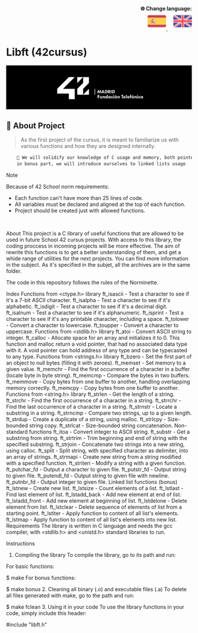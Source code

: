 <p align="end">
  <strong>🌐 Change language:</strong><br>
  <a href="/README.es.md">
   <img src="https://github.com/Nachopuerto95/multilang/blob/main/ES.png" alt="Español" width="50">
 </a>&nbsp;&nbsp;&nbsp;
 <a href="/README.md">
   <img src="https://github.com/Nachopuerto95/multilang/blob/main/EN.png" alt="English" width="50">
 </a>
</p>

# Libft (42cursus)

<img src="https://github.com/Nachopuerto95/multilang/blob/main/42-Madrid%20-%20Edited.jpg">

## 📜 About Project
> As the first project of the cursus, it is meant to familiarize us with various functions and how they are designed internally.

```html
	🚀 We will solidify our knowledge of C usage and memory, both pointer usage and dynamic memory.
	in bonus part, we will introduce ourselves to linked lists usage
```
> [!NOTE]
> Because of 42 School norm requirements:
> * Each function can't have more than 25 lines of code.
> * All variables must be declared and aligned at the top of each function.
> * Project should be created just with allowed functions.
<br>

About
This project is a C library of useful functions that are allowed to be used in future School 42 cursus projects. With access to this library, the coding proccess in incoming projects will be more effective. The aim of rewrite this functions is to get a better understanding of them, and get a whide range of utilities for the next projects. You can find more information in the subject. As it's specified in the subjet, all the archives are in the same folder.

The code in this repository follows the rules of the Norminette.

Index
Functions from <ctype.h> library
ft_isascii - Test a character to see if it's a 7-bit ASCII character.
ft_isalpha - Test a character to see if it's alphabetic.
ft_isdigit - Test a character to see if it's a decimal digit.
ft_isalnum - Test a character to see if it's alphanumeric.
ft_isprint - Test a character to see if it's any printable character, including a space.
ft_tolower - Convert a character to lowercase.
ft_toupper - Convert a character to uppercase.
Functions from <stdlib.h> library
ft_atoi - Convert ASCII string to integer.
ft_calloc - Allocate space for an array and initializes it to 0. This function and malloc return a void pointer, that had no associated data type with it. A void pointer can hold address of any type and can be typecasted to any type.
Functions from <strings.h> library
ft_bzero - Set the first part of an object to null bytes (filling it with zeroes).
ft_memset - Set memory to a given value.
ft_memchr - Find the first occurrence of a character in a buffer (locate byte in byte string).
ft_memcmp - Compare the bytes in two buffers.
ft_memmove - Copy bytes from one buffer to another, handling overlapping memory correctly.
ft_memcpy - Copy bytes from one buffer to another.
Functions from <string.h> library
ft_strlen - Get the length of a string.
ft_strchr - Find the first occurrence of a character in a string.
ft_strrchr - Find the last occurrence of a character in a string.
ft_strnstr - Locate a substring in a string.
ft_strncmp - Compare two strings, up to a given length.
ft_strdup - Create a duplicate of a string, using malloc.
ft_strlcpy - Size-bounded string copy.
ft_strlcat - Size-bounded string concatenation.
Non-standard functions
ft_itoa - Convert integer to ASCII string.
ft_substr - Get a substring from string.
ft_strtrim - Trim beginning and end of string with the specified substring.
ft_strjoin - Concatenate two strings into a new string, using calloc.
ft_split - Split string, with specified character as delimiter, into an array of strings.
ft_strmapi - Create new string from a string modified with a specified function.
ft_striteri - Modify a string with a given function.
ft_putchar_fd - Output a character to given file.
ft_putstr_fd - Output string to given file.
ft_putendl_fd - Output string to given file with newline.
ft_putnbr_fd - Output integer to given file.
Linked list functions (bonus)
ft_lstnew - Create new list.
ft_lstsize - Count elements of a list.
ft_lstlast - Find last element of list.
ft_lstadd_back - Add new element at end of list.
ft_lstadd_front - Add new element at beginning of list.
ft_lstdelone - Delete element from list.
ft_lstclear - Delete sequence of elements of list from a starting point.
ft_lstiter - Apply function to content of all list's elements.
ft_lstmap - Apply function to content of all list's elements into new list.
Requirements
The library is written in C language and needs the gcc compiler, with <stdlib.h> and <unistd.h> standard libraries to run.

Instructions
1. Compiling the library
To compile the library, go to its path and run:

For basic functions:

$ make
For bonus functions:

$ make bonus
2. Cleaning all binary (.o) and executable files (.a)
To delete all files generated with make, go to the path and run:

$ make fclean
3. Using it in your code
To use the library functions in your code, simply include this header:

#include "libft.h"

